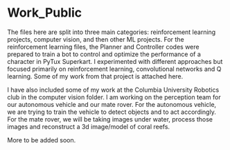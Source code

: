 # Work_Public

The files here are split into three main categories: reinforcement learning projects, computer vision, and then other ML projects. For the reinforcement learning files, the Planner and Controller codes were prepared to train a bot to control and optimize the performance of a character in PyTux Superkart. I experimented with different approaches but focused primarily on reinforcement learning, convolutional networks and Q learning. Some of my work from that project is attached here.

I have also included some of my work at the Columbia University Robotics club in the computer vision folder. I am working on the perception team for our autonomous vehicle and our mate rover. For the autonomous vehicle, we are trying to train the vehicle to detect objects and to act accordingly. For the mate rover, we will be taking images under water, process those images and reconstruct a 3d image/model of coral reefs.

More to be added soon.
